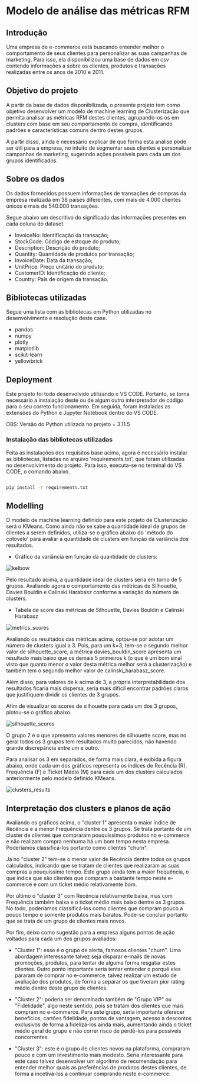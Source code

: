 # Modelo de análise das métricas RFM

## Introdução
Uma empresa de e-commerce está buscando entender melhor o comportamento de seus clientes para personalizar as suas campanhas de marketing. Para isso, ela disponibilizou uma base de dados em csv contendo informações a sobre os clientes, produtos e transações realizadas entre os anos de 2010 e 2011.

## Objetivo do projeto

A partir da base de dados disponibilizada, o presente projeto tem como objetivo desenvolver um modelo de machine learning de Clusterização que permita analisar as métricas RFM destes clientes, agrupando-os os em clusters com base em seu comportamento de compra, identificando padrões e características comuns dentro destes grupos.

A partir disso, ainda é necessário explicar de que forma esta análise pode ser útil para a empresa, no intuito de segmentar seus clientes e personalizar campanhas de marketing, sugerindo ações possíveis para cada um dos grupos identificados.

## Sobre os dados

Os dados fornecidos possuem informações de transações de compras da empresa realizada em 38 países diferentes, com mais de 4.000 clientes únicos e mais de 540.000 transações.

Segue abaixo um descritivo do significado das informações presentes em cada coluna do dataset.

- InvoiceNo: Identificação da transação;
- StockCode: Código de estoque do produto;
- Description: Descrição do produto;
- Quantity: Quantidade de produtos por transação;
- InvoiceDate: Data da transação;
- UnitPrice: Preço unitário do produto;
- CustomerID: Identificação do cliente;
- Country: País de origem da transação.

## Bibliotecas utilizadas

Segue uma lista com as bibliotecas em Python utilizadas no desenvolvimento e resolução deste case.

- pandas
- numpy
- plotly
- matplotlib
- scikit-learn
- yellowbrick

## Deployment

Este projeto foi todo desenvolvido utilizando o VS CODE. Portanto, se torna necessário a instalação deste ou de algum outro interpretador de código para o seu correto funcionamento. Em seguida, foram instaladas as extensões do Python e Jupyter Notebook dentro do VS CODE.

OBS: Versão do Python utilizada no projeto = 3.11.5

### Instalação das bibliotecas utilizadas

Feita as instalações dos requisitos base acima, agora é necessário instalar as bibliotecas, listadas no arquivo 'requirements.txt', que foram utilizadas no desenvolvimento do projeto. Para isso, executa-se no terminal do VS CODE, o comando abaixo.

```bash

pip install -r requirements.txt

```

## Modelling

O modelo de machine learning definido para este projeto de Clusterização será o KMeans. Como ainda não se sabe a quantidade ideal de grupos de clientes a serem definidos, utiliza-se o gráfico abaixo do 'método do cotovelo' para avaliar a quantidade de clusters em função da variância dos resultados.

- Gráfico da variância em função da quantidade de clusters:

![kelbow](graph_results/kelbow_visualizer.png)

Pelo resultado acima, a quantidade ideal de clusters seria em torno de 5 grupos. Avaliando agora o comportamento das métricas de Silhouette, Davies Bouldin e Calinski Harabasz conforme a variação do número de clusters.

- Tabela de score das métricas de Silhouette, Davies Bouldin e Calinski Harabasz

![metrics_scores](graph_results/metrics_scores.png)

Avaliando os resultados das métricas acima, optou-se por adotar um número de clusters igual a 3. Pois, para um k=3, tem-se o segundo melhor valor de silhouette_score, a métrica davies_bouldin_score apresenta um resultado mais baixo que os demais 5 primeiros k (o que é um bom sinal visto que quanto menor o valor desta métrica melhor será a clusterização) e também tem o segundo melhor valor de calinski_harabasz_score.

Além disso, para valores de k acima de 3, a própria interpretabilidade dos resultados ficaria mais dispersa, seria mais difícil encontrar padrões claros que justifiquem dividir os clientes de 3 grupos.

Afim de visualizar os scores de silhouette para cada um dos 3 grupos, plotou-se o gráfico abaixo.

![silhouette_scores](graph_results/silhouette_scores.png)

O grupo 2 é o que apresenta valores menores de silhouette score, mas no geral todos os 3 grupos tem resultados muito parecidos, não havendo grande discrepância entre um e outro.

Para analisar os 3 em separados, de forma mais clara, é exibida a figura abaixo, onde cada um dos gráficos representa os índices de Recência (R), Frequência (F) e Ticket Médio (M) para cada um dos clusters calculados anteriormente pelo modelo definido KMeans.

![clusters_results](graph_results/clusters_results.png)

## Interpretação dos clusters e planos de ação

Avaliando os gráficos acima, o "cluster 1" apresenta o maior índice de Recência e a menor Frequência dentre os 3 grupos. Se trata portanto de um cluster de clientes que compraram pouquíssimos produtos no e-commerce e não realizam compra nenhuma há um bom tempo nesta empresa. Poderíamos classificá-los portanto como clientes "churn".

Já no "cluster 2" tem-se o menor valor de Recência dentre todos os grupos calculados, indicando que se tratam de clientes que realizaram as suas compras a pouquíssimo tempo. Este grupo ainda tem a maior frequência, o que indica que são clientes que compram a bastante tempo neste e-commerce e com um ticket médio relativamente bom.

Por último o "cluster 3" com Recência relativamente baixa, mas com Frequência também baixa e o ticket médio mais baixo dentre os 3 grupos. No todo, poderíamos classificá-los como clientes que compram pouco a pouco tempo e somente produtos mais baratos. Pode-se concluir portanto que se trata de um grupo de clientes mais novos.

Por fim, deixo como sugestão para a empresa alguns pontos de ação voltados para cada um dos grupos avaliados:

- "Cluster 1": esse é o grupo de alerta, famosos clientes "churn". Uma abordagem interessante talvez seja disparar e-mails de novas promoções, produtos, para tentar de alguma forma resgatar estes clientes. Outro ponto importante seria tentar entender o porquê eles pararam de comprar no e-commerce, talvez realizar um estudo de avaliação dos produtos, de forma a separar os que tiveram pior rating médio dentro deste grupo de clientes.

- "Cluster 2": poderia ser denominado também de "Grupo VIP" ou "Fidelidade", algo neste sentido, pois se tratam dos clientes que mais compram no e-commerce. Para este grupo, seria importante oferecer benefícios, cartões fidelidade, pontos de vantagem, acesso a descontos exclusivos de forma a fidelizá-los ainda mais, aumentando ainda o ticket médio geral do grupo e não correr risco de perdê-los para possíveis concorrentes.

- "Cluster 3": este é o grupo de clientes novos na plataforma, compraram pouco e com um investimento mais modesto. Seria interessante para este caso talvez desenvolver um algoritmo de recomendação para entender melhor quais as preferências de produtos destes clientes, de forma a incetivá-los a continuar comprando neste e-commerce.